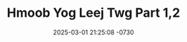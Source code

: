---
layout: movie-video-data
date: 2025-03-01 21:25:08 -0730
categories: movie

# Site Attributes
title: "Hmoob Yog Leej Twg Part 1,2"
permalink: "/movie/Hmoob_Yog_Leej_Twg_Part_1,2"

# Movie Attributes
synopsis: "Daim movie hmoob yog leej twg yog ib daim ua txog peb hmoob lub neej nyob pem roob uas luag lwm haiv neeg saib tsis taus xav ua li cas rau leej twg los tau lawv yeej tsis ntshai li txawm hais tias hmoob yuav muaj txiaj ntsim npaum li cas rau lawv los lawv yeej tsis paub tsis pom tsuas xav tswv yim rhuav tshem peb hmoob xwb yog li ntawv peb thiaj tsim daim yeeb yaj duab no los qhia rau neeg ntiaj teb paub tias hmoob kuj muaj peev xwm thiab. Daim movie no yog ib daim uas peb tau ntiav thiab cov superstar tuaj nrog tsom qhia thiab tau nqes peev nyav kawg nkaus yog koj tsis tau saib koj yuav khuv xim. "
producer: "Kou Thao, Dao Xiong"
director: "Pao Parapat, Kou Thao"
writer: "Kou Thao"
video_link: "https://youtu.be/hx8P64u-res?si=Y2i8ZC1jBzQ3jHk1"
genre: "Action Drama"
year: "2010"
release_type: "DVD"
storage: "Center for Hmong Studies"
thumbnail: "/assets/images/movie_thumbnails/Hmoob Yog Leej Twg Part 1,2.jpeg"
publishing_company: "Hmong Media Production"

# Sequels + Parts
base_movie: ""
total_parts: 
sequel: ""

# Movie Cast
cast:
- name: "Cong Thao"
- name: "Yer Lor"
- name: "Pa Thao"
- name: "Nou Xiong"
- name: "Famai Her"
- name: "Vang Yang"
---
